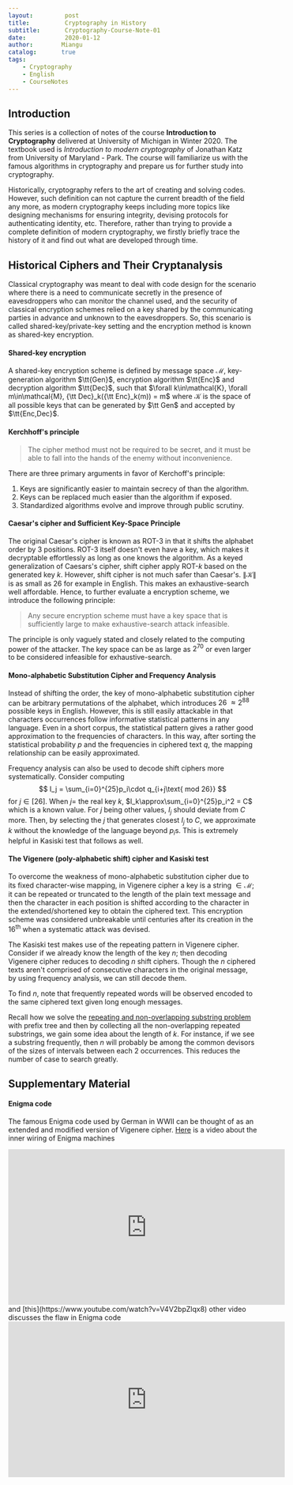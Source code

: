 ```yaml
---
layout:         post
title:          Cryptography in History
subtitle:       Cryptography-Course-Note-01
date:           2020-01-12
author:        Miangu
catalog:       true
tags:
    - Cryptography
    - English
    - CourseNotes
---
```


## Introduction

This series is a collection of notes of the course **Introduction to Cryptography** delivered at University of Michigan in Winter 2020. The textbook used is *Introduction to modern cryptography* of Jonathan Katz from University of Maryland - Park. The course will familiarize us with the famous algorithms in cryptography and prepare us for further study into cryptography.

Historically, cryptography refers to the art of creating and solving codes. However, such definition can not capture the current breadth of the field any more, as modern cryptography keeps including more topics like designing mechanisms for ensuring integrity, devising protocols for authenticating identity, etc. Therefore, rather than trying to provide a complete definition of modern cryptography, we firstly briefly trace the history of it and find out what are developed through time.

## Historical Ciphers and Their Cryptanalysis

Classical cryptography was meant to deal with code design for the scenario where there is a need to communicate secretly in the presence of eavesdroppers who can monitor the channel used, and the security of classical encryption schemes relied on a key shared by the communicating parties in advance and unknown to the eavesdroppers. So, this scenario is called shared-key/private-key setting and the encryption method is known as shared-key encryption.

#### Shared-key encryption

A shared-key encryption scheme is defined by message space $\mathcal{M}$, key-generation algorithm $\tt{Gen}$, encryption algorithm $\tt{Enc}$ and decryption algorithm $\tt{Dec}$, such that $\forall k\in\mathcal{K}, \forall m\in\mathcal{M}, {\tt Dec}_k({\tt Enc}_k(m)) = m$ where $\mathcal{K}$ is the space of all possible keys that can be generated by $\tt Gen$ and accepted by $\tt{Enc,Dec}$.

#### Kerchhoff's principle

> The cipher method must not be required to be secret, and it must be able to fall into the hands of the enemy without inconvenience.

There are three primary arguments in favor of Kerchoff's principle:

1. Keys are significantly easier to maintain secrecy of than the algorithm.
2. Keys can be replaced much easier than the algorithm if exposed.
3. Standardized algorithms evolve and improve through public scrutiny.

#### Caesar's cipher and Sufficient Key-Space Principle

The original Caesar's cipher is known as ROT-3 in that it shifts the alphabet order by 3 positions. ROT-3 itself doesn't even have a key, which makes it decryptable effortlessly as long as one knows the algorithm. As a keyed generalization of Caesars's cipher, shift cipher apply ROT-$k$ based on the generated key $k$. However, shift cipher is not much safer than Caesar's. $\|\mathcal{K}\|$ is as small as $26$ for example in English. This makes an exhaustive-search well affordable. Hence, to further evaluate a encryption scheme, we introduce the following principle:

> Any secure encryption scheme must have a key space that is sufficiently large to make exhaustive-search attack infeasible.

The principle is only vaguely stated and closely related to the computing power of the attacker. The key space can be as large as $2^{70}$ or even larger to be considered infeasible for exhaustive-search.

#### Mono-alphabetic Substitution Cipher and Frequency Analysis

Instead of shifting the order, the key of mono-alphabetic substitution cipher can be arbitrary permutations of the alphabet, which introduces $26~\approx2^{88}$ possible keys in English. However, this is still easily attackable in that characters occurrences follow informative statistical patterns in any language. Even in a short corpus, the statistical pattern gives a rather good approximation to the frequencies of characters. In this way, after sorting the statistical probability $p$ and the frequencies in ciphered text $q$, the mapping relationship can be easily approximated.

Frequency analysis can also be used to decode shift ciphers more systematically. Consider computing
$$
I_j = \sum_{i=0}^{25}p_i\cdot q_{i+j\text{ mod 26}}
$$
for $j\in[26]$. When $j =$ the real key $k$, $I_k\approx\sum_{i=0}^{25}p_i^2 = C$ which is a known value. For $j$ being other values, $I_j$ should deviate from $C$ more. Then, by selecting the $j$ that generates closest $I_j$ to $C$, we approximate $k$ without the knowledge of the language beyond $p_i$s. This is extremely helpful in Kasiski test that follows as well.

#### The Vigenere (poly-alphabetic shift) cipher and Kasiski test

To overcome the weakness of mono-alphabetic substitution cipher due to its fixed character-wise mapping, in Vigenere cipher a key is a string $\in\mathcal{M}$; it can be repeated or truncated to the length of the plain text message and then the character in each position is shifted according to the character in the extended/shortened key to obtain the ciphered text. This encryption scheme was considered unbreakable until centuries after its creation in the $16^\mathrm{th}$ when a systematic attack was devised.

The Kasiski test makes use of the repeating pattern in Vigenere cipher. Consider if we already know the length of the key $n$; then decoding Vigenere cipher reduces to decoding $n$ shift ciphers. Though the $n$ ciphered texts aren't comprised of consecutive characters in the original message, by using frequency analysis, we can still decode them.

To find $n$, note that frequently repeated words will be observed encoded to the same ciphered text given long enough messages. 

Recall how we solve the [repeating and non-overlapping substring problem](https://www.geeksforgeeks.org/longest-repeating-and-non-overlapping-substring/) with prefix tree and then by collecting all the non-overlapping repeated substrings, we gain some idea about the length of $k$. For instance, if we see a substring frequently, then $n$ will probably be  among the common devisors of the sizes of intervals between each 2 occurrences. This reduces the number of case to search greatly.

## Supplementary Material

#### Enigma code

The famous Enigma code used by German in WWⅡ can be thought of as an extended and modified version of Vigenere cipher. [Here](https://www.youtube.com/watch?v=mcX7iO_XCFA) is a video about the inner wiring of Enigma machines

<iframe width="560" height="315" align="middle" src="https://www.youtube.com/embed/mcX7iO_XCFA" frameborder="0" allow="accelerometer; autoplay; encrypted-media; gyroscope; picture-in-picture" allowfullscreen></iframe>
and [this](https://www.youtube.com/watch?v=V4V2bpZlqx8) other video discusses the flaw in Enigma code

<iframe width="560" height="315" align="middle" src="https://www.youtube.com/embed/G2_Q9FoD-oQ" frameborder="0" allow="accelerometer; autoplay; encrypted-media; gyroscope; picture-in-picture" allowfullscreen></iframe>

